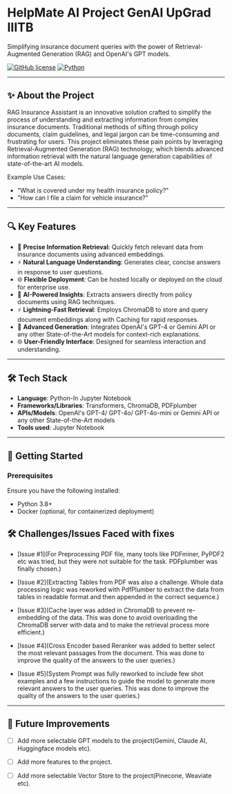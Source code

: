 # HelpMate AI Project GenAI UpGrad IIITB
Simplifying insurance document queries with the power of Retrieval-Augmented Generation (RAG) and OpenAI's GPT models.

[![GitHub license](https://img.shields.io/badge/license-MIT-blue.svg)](LICENSE)
[![Python](https://img.shields.io/badge/python-3.8%2B-brightgreen.svg)](https://www.python.org/)

---

## ✨ About the Project
RAG Insurance Assistant is an innovative solution crafted to simplify the process of understanding and extracting information from complex insurance documents. Traditional methods of sifting through policy documents, claim guidelines, and legal jargon can be time-consuming and frustrating for users. This project eliminates these pain points by leveraging Retrieval-Augmented Generation (RAG) technology, which blends advanced information retrieval with the natural language generation capabilities of state-of-the-art AI models.

Example Use Cases:
- "What is covered under my health insurance policy?"
- "How can I file a claim for vehicle insurance?"

---

## 🔍 Key Features
- 🌟 **Precise Information Retrieval**: Quickly fetch relevant data from insurance documents using advanced embeddings.
- ⚡ **Natural Language Understanding**: Generates clear, concise answers in response to user questions.
- 🌐 **Flexible Deployment**: Can be hosted locally or deployed on the cloud for enterprise use.
- 🌟 **AI-Powered Insights**: Extracts answers directly from policy documents using RAG techniques.  
- ⚡ **Lightning-Fast Retrieval**: Employs ChromaDB to store and query document embeddings along with Caching for rapid responses.  
- 🤖 **Advanced Generation**: Integrates OpenAI's GPT-4 or Gemini API or any other State-of-the-Art models for context-rich explanations.  
- 🌐 **User-Friendly Interface**: Designed for seamless interaction and understanding.  


---

## 🛠️ Tech Stack
- **Language**: Python-In Jupyter Notebook
- **Frameworks/Libraries**: Transformers, ChromaDB, PDFplumber
- **APIs/Models**: OpenAI's GPT-4/ GPT-4o/ GPT-4o-mini or Gemini API or any other State-of-the-Art models
- **Tools used**: Jupyter Notebook

---

## 🚀 Getting Started

### Prerequisites
Ensure you have the following installed:
- Python 3.8+
- Docker (optional, for containerized deployment)


## 🛠️ Challenges/Issues Faced with fixes
- [Issue #1](For Preprocessing PDF file, many tools like PDFminer, PyPDF2 etc was tried, but they were not suitable for the task. PDFplumber was finally chosen.)

- [Issue #2](Extracting Tables from PDF was also a challenge. Whole data processing logic was reworked with PdfPlumber to extract the data from tables in readable format and then appended in the correct sequence.)

- [Issue #3](Cache layer was added in ChromaDB to prevent re-embedding of the data. This was done to avoid overloading the ChromaDB server with data and to make the retrieval process more efficient.)

- [Issue #4](Cross Encoder based Reranker was added to better select the most relevant passages from the document. This was done to improve the quality of the answers to the user queries.)

- [Issue #5](System Prompt was fully reworked to include few shot examples and a few instructions to guide the model to generate more relevant answers to the user queries. This was done to improve the quality of the answers to the user queries.)

---

## 🌟 Future Improvements
- [ ] Add more selectable GPT models to the project(Gemini, Claude AI, Huggingface models etc).
- [ ] Add more features to the project.
- [ ] Add more selectable Vector Store to the project(Pinecone, Weaviate etc).

